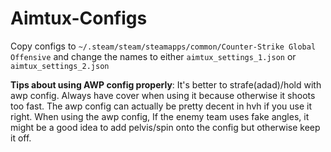 # Aimtux-Configs
Copy configs to `~/.steam/steam/steamapps/common/Counter-Strike Global Offensive` and change the names to either `aimtux_settings_1.json` or `aimtux_settings_2.json`

**Tips about using AWP config properly**: It's better to strafe(adad)/hold with awp config. Always have cover when using it because otherwise it shoots too fast. The awp config can actually be pretty decent in hvh if you use it right. When using the awp config, If the enemy team uses fake angles, it might be a good idea to add pelvis/spin onto the config but otherwise keep it off.
